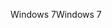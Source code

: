 <span data-ttu-id="a1782-101">Windows 7</span><span class="sxs-lookup"><span data-stu-id="a1782-101">Windows 7</span></span>